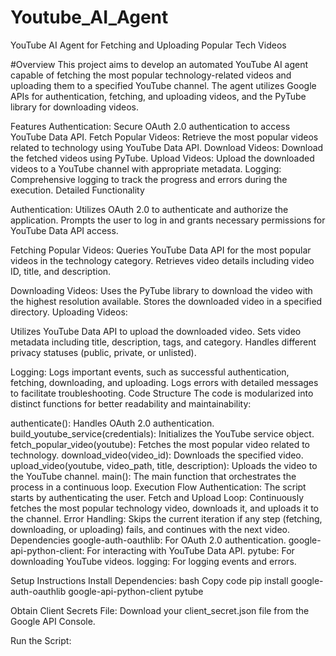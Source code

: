 # Youtube_AI_Agent

YouTube AI Agent for Fetching and Uploading Popular Tech Videos

#Overview
This project aims to develop an automated YouTube AI agent capable of fetching the most popular technology-related videos and uploading them to a specified YouTube channel. The agent utilizes Google APIs for authentication, fetching, and uploading videos, and the PyTube library for downloading videos.

Features
Authentication: Secure OAuth 2.0 authentication to access YouTube Data API.
Fetch Popular Videos: Retrieve the most popular videos related to technology using YouTube Data API.
Download Videos: Download the fetched videos using PyTube.
Upload Videos: Upload the downloaded videos to a YouTube channel with appropriate metadata.
Logging: Comprehensive logging to track the progress and errors during the execution.
Detailed Functionality


Authentication:
Utilizes OAuth 2.0 to authenticate and authorize the application.
Prompts the user to log in and grants necessary permissions for YouTube Data API access.


Fetching Popular Videos:
Queries YouTube Data API for the most popular videos in the technology category.
Retrieves video details including video ID, title, and description.


Downloading Videos:
Uses the PyTube library to download the video with the highest resolution available.
Stores the downloaded video in a specified directory.
Uploading Videos:

Utilizes YouTube Data API to upload the downloaded video.
Sets video metadata including title, description, tags, and category.
Handles different privacy statuses (public, private, or unlisted).

Logging:
Logs important events, such as successful authentication, fetching, downloading, and uploading.
Logs errors with detailed messages to facilitate troubleshooting.
Code Structure
The code is modularized into distinct functions for better readability and maintainability:

authenticate(): Handles OAuth 2.0 authentication.
build_youtube_service(credentials): Initializes the YouTube service object.
fetch_popular_video(youtube): Fetches the most popular video related to technology.
download_video(video_id): Downloads the specified video.
upload_video(youtube, video_path, title, description): Uploads the video to the YouTube channel.
main(): The main function that orchestrates the process in a continuous loop.
Execution Flow
Authentication: The script starts by authenticating the user.
Fetch and Upload Loop: Continuously fetches the most popular technology video, downloads it, and uploads it to the channel.
Error Handling: Skips the current iteration if any step (fetching, downloading, or uploading) fails, and continues with the next video.
Dependencies
google-auth-oauthlib: For OAuth 2.0 authentication.
google-api-python-client: For interacting with YouTube Data API.
pytube: For downloading YouTube videos.
logging: For logging events and errors.

Setup Instructions
Install Dependencies:
bash
Copy code
pip install google-auth-oauthlib google-api-python-client pytube

Obtain Client Secrets File:
Download your client_secret.json file from the Google API Console.


Run the Script:


